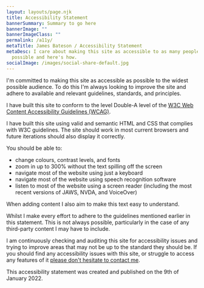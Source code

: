 ```yaml
---
layout: layouts/page.njk
title: Accessibility Statement
bannerSummary: Summary to go here
bannerImage: ""
bannerImageClass: ""
permalink: /a11y/
metaTitle: James Bateson / Accessibility Statement
metaDesc: I care about making this site as accessible to as many people as
  possible and here's how.
socialImage: /images/social-share-default.jpg
---
```

I'm committed to making this site as accessible as possible to the widest possible audience. To do this I'm always looking to improve the site and adhere to available and relevant guidelines, standards, and principles.

I have built this site to conform to the level Double-A level of the [W3C Web Content Accessibility Guidelines (WCAG)](https://www.w3.org/TR/WCAG21/).

I have built this site using valid and semantic HTML and CSS that complies with W3C guidelines. The site should work in most current browsers and future iterations should also display it correctly.

You should be able to:

* change colours, contrast levels, and fonts
* zoom in up to 300% without the text spilling off the screen
* navigate most of the website using just a keyboard
* navigate most of the website using speech recognition software
* listen to most of the website using a screen reader (including the most recent versions of JAWS, NVDA, and VoiceOver)

When adding content I also aim to make this text easy to understand.

Whilst I make every effort to adhere to the guidelines mentioned earlier in this statement. This is not always possible, particularly in the case of any third-party content I may have to include.

I am continuously checking and auditing this site for accessibility issues and trying to improve areas that may not be up to the standard they should be. If you should find any accessibility issues with this site, or struggle to access any features of it [please don't hesitate to contact me](mailto:jim.bateson@outlook.com).

This accessibility statement was created and published on the 9th of January 2022.
